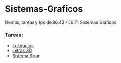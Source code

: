 # Sistemas-Graficos
Demos, tareas y tps de 86.43 / 66.71 Sistemas Gráficos


### Tareas:
* [Triángulos](https:///mauriciobuzzone.github.io/Sistemas-Graficos/triangulos/02-VBOs.html)
* [Letras 3D](https:///mauriciobuzzone.github.io/Sistemas-Graficos/letras3D/letras.html)
* [Sistema Solar](https:///mauriciobuzzone.github.io/Sistemas-Graficos/sistemaSolar/sistemaSolar.html)